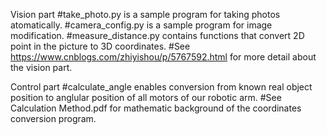 Vision part
#take_photo.py is a sample program for taking photos atomatically.
#camera_config.py is a sample program for image modification.
#measure_distance.py contains functions that convert 2D point in the picture to 3D coordinates.
#See https://www.cnblogs.com/zhiyishou/p/5767592.html for more detail about the vision part.

Control part
#calculate_angle enables conversion from known real object position to anglular position of all motors of our robotic arm.
#See Calculation Method.pdf for mathematic background of the coordinates conversion program.